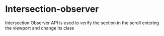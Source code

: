 # Intersection-observer

Intersection Observer API is used to verify the section in the scroll entering the viewport and change its class
